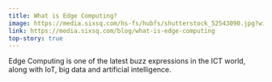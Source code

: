 ```yaml
---
title: What is Edge Computing?
image: https://media.sixsq.com/hs-fs/hubfs/shutterstock_52543090.jpg?width=461&name=shutterstock_52543090.jpg
link: https://media.sixsq.com/blog/what-is-edge-computing
top-story: true
---
```


Edge Computing is one of the latest buzz expressions in the ICT world, along with IoT, big data and artificial intelligence. 
